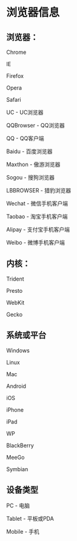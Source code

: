# 浏览器信息

## 浏览器：

Chrome

IE

Firefox

Opera

Safari

UC - UC浏览器

QQBrowser - QQ浏览器

QQ - QQ客户端

Baidu - 百度浏览器

Maxthon - 傲游浏览器

Sogou - 搜狗浏览器

LBBROWSER - 猎豹浏览器

Wechat - 微信手机客户端

Taobao - 淘宝手机客户端

Alipay - 支付宝手机客户端

Weibo - 微博手机客户端

## 内核：

Trident

Presto

WebKit

Gecko

## 系统或平台

Windows

Linux

Mac

Android

iOS

iPhone

iPad

WP

BlackBerry

MeeGo

Symbian

## 设备类型

PC - 电脑

Tablet - 平板或PDA

Mobile - 手机

